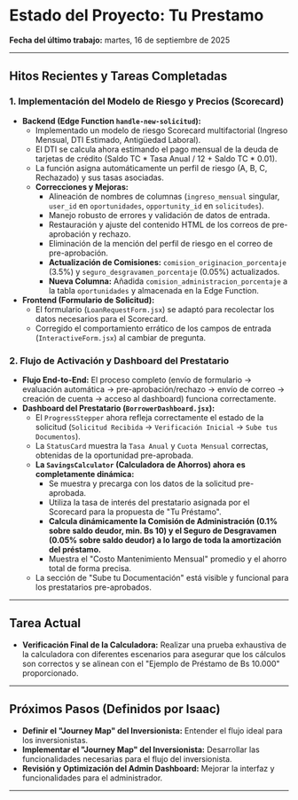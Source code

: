 # Estado del Proyecto: Tu Prestamo

**Fecha del último trabajo:** martes, 16 de septiembre de 2025

---

## Hitos Recientes y Tareas Completadas

### 1. Implementación del Modelo de Riesgo y Precios (Scorecard)
*   **Backend (Edge Function `handle-new-solicitud`):**
    *   Implementado un modelo de riesgo Scorecard multifactorial (Ingreso Mensual, DTI Estimado, Antigüedad Laboral).
    *   El DTI se calcula ahora estimando el pago mensual de la deuda de tarjetas de crédito (Saldo TC * Tasa Anual / 12 + Saldo TC * 0.01).
    *   La función asigna automáticamente un perfil de riesgo (A, B, C, Rechazado) y sus tasas asociadas.
    *   **Correcciones y Mejoras:**
        *   Alineación de nombres de columnas (`ingreso_mensual` singular, `user_id` en `oportunidades`, `opportunity_id` en `solicitudes`).
        *   Manejo robusto de errores y validación de datos de entrada.
        *   Restauración y ajuste del contenido HTML de los correos de pre-aprobación y rechazo.
        *   Eliminación de la mención del perfil de riesgo en el correo de pre-aprobación.
        *   **Actualización de Comisiones:** `comision_originacion_porcentaje` (3.5%) y `seguro_desgravamen_porcentaje` (0.05%) actualizados.
        *   **Nueva Columna:** Añadida `comision_administracion_porcentaje` a la tabla `oportunidades` y almacenada en la Edge Function.
*   **Frontend (Formulario de Solicitud):**
    *   El formulario (`LoanRequestForm.jsx`) se adaptó para recolectar los datos necesarios para el Scorecard.
    *   Corregido el comportamiento errático de los campos de entrada (`InteractiveForm.jsx`) al cambiar de pregunta.

### 2. Flujo de Activación y Dashboard del Prestatario
*   **Flujo End-to-End:** El proceso completo (envío de formulario -> evaluación automática -> pre-aprobación/rechazo -> envío de correo -> creación de cuenta -> acceso al dashboard) funciona correctamente.
*   **Dashboard del Prestatario (`BorrowerDashboard.jsx`):**
    *   El `ProgressStepper` ahora refleja correctamente el estado de la solicitud (`Solicitud Recibida` -> `Verificación Inicial` -> `Sube tus Documentos`).
    *   La `StatusCard` muestra la `Tasa Anual` y `Cuota Mensual` correctas, obtenidas de la oportunidad pre-aprobada.
    *   **La `SavingsCalculator` (Calculadora de Ahorros) ahora es completamente dinámica:**
        *   Se muestra y precarga con los datos de la solicitud pre-aprobada.
        *   Utiliza la tasa de interés del prestatario asignada por el Scorecard para la propuesta de "Tu Préstamo".
        *   **Calcula dinámicamente la Comisión de Administración (0.1% sobre saldo deudor, min. Bs 10) y el Seguro de Desgravamen (0.05% sobre saldo deudor) a lo largo de toda la amortización del préstamo.**
        *   Muestra el "Costo Mantenimiento Mensual" promedio y el ahorro total de forma precisa.
    *   La sección de "Sube tu Documentación" está visible y funcional para los prestatarios pre-aprobados.

---

## Tarea Actual

*   **Verificación Final de la Calculadora:** Realizar una prueba exhaustiva de la calculadora con diferentes escenarios para asegurar que los cálculos son correctos y se alinean con el "Ejemplo de Préstamo de Bs 10.000" proporcionado.

---

## Próximos Pasos (Definidos por Isaac)

*   **Definir el "Journey Map" del Inversionista:** Entender el flujo ideal para los inversionistas.
*   **Implementar el "Journey Map" del Inversionista:** Desarrollar las funcionalidades necesarias para el flujo del inversionista.
*   **Revisión y Optimización del Admin Dashboard:** Mejorar la interfaz y funcionalidades para el administrador.

---